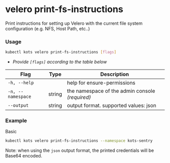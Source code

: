 # velero print-fs-instructions

Print instructions for setting up Velero with the current file system configuration (e.g. NFS, Host Path, etc..)

### Usage

```bash
kubectl kots velero print-fs-instructions [flags]
```

- _Provide `[flags]` according to the table below_

| Flag              | Type   | Description                                                         |
| ----------------- | ------ | ------------------------------------------------------------------- |
| `-h, --help`      |        | help for ensure-permissions |
| `-n, --namespace` | string | the namespace of the admin console _(required)_ |
| `--output` | string | output format. supported values: json |

### Example

Basic

```bash
kubectl kots velero print-fs-instructions --namespace kots-sentry
```

Note: when using the `json` output format, the printed credentials will be Base64 encoded.
